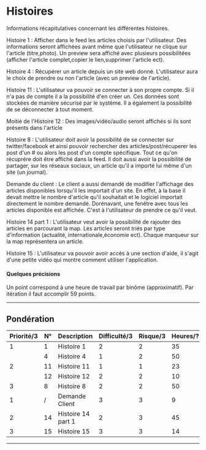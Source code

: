 # Histoires
Informations récapitulatives concernant les différentes histoires.

Histoire 1 : Afficher dans le feed les articles choisis par l'utilisateur. Des informations seront
affichées avant même que l'utilisateur ne clique sur l'article (titre,photo). Un preview sera affiché 
avec plusieurs possibilitées (afficher l'article complet,copier le lien,supprimer l'article ect).

Histoire 4 : Récupérer un article depuis un site web donné. L'utilisateur aura le choix de prendre
ou non l'article (avec un preview de l'article).

Histoire 11 : L'utilisateur va pouvoir se connecter à son propre compte. Si il n'a pas de compte
il a la possibilité d'en créer un. Ces données sont stockées de manière sécurisé par le système.
Il a également la possibilité de se déconnecter à tout moment.

Moitié de l'Histoire 12 : Des images/vidéo/audio seront affichés si ils sont présents dans l'article

Histoire 8 : L'utilisateur doit avoir la possibilité de se connecter sur twitter/facebook et ainsi pouvoir rechercher
des articles/post/récuperer les post d'un # ou alors les post d'un compte spécifique. Tout ce qu'on récuprére doit être 
affiché dans la feed. Il doit aussi avoir la possibilité de partager, sur les réseaux sociaux, un article qu'il a 
importé lui même d'un site (un journal).

Demande du client : Le client a aussi demandé de modifier l'affichage des articles disponibles lorsqu'il les importait d'un 
site. En effet, à la base il devait mettre le nombre d'article qu'il souhaitait et le logiciel importait directement 
le nombre demandé. Dorénavant, une fenêtre avec tous les articles disponible est affichée. C'est à l'utilisateur de prendre
ce qu'il veut.  

Histoire 14 part 1 : L'utilisateur veut avoir la possibilité de rajouter des articles en parcourant la map. Les articles seront 
triés par type d'information (actualité, internationale,économie ect). Chaque marqueur sur la map représentera un article.

Histoire 15 : L'utilisateur va pouvoir avoir accés à une section d'aide, il s'agit d'une petite vidéo qui montre comment
utiliser l'application. 

#### Quelques précisions
Un point correspond à une heure de travail par binôme (approximatif).  Par itération il faut accomplir 59 points.

----------------------


## Pondération

| Priorité/3 | N° | Description | Difficulté/3 | Risque/3 | Heures/? | Points |
| ------ | ------ | ------ | ------ | ------ | ------ | ------ |
| 1 | 1  | Histoire 1 | 2 | 2 | 35 | 35 |
|   | 4  | Histoire 4 | 1 | 2 | 50 | 48 |
| 2 | 11 | Histoire 11 | 1 | 1 | 23 | 22 |
|   | 12 | Histoire 12| 2 | 2 | 10 |  9 |
| 3 | 8  | Histoire 8 | 2 | 2 | 50 | 47 |
| 1 | /  | Demande Client | 3 | 3 | 9 | 7
| 2 | 14 | Histoire 14 part 1 | 2 | 3 | 45 |
| 3 |15 | Histoire 15 | 3 | 3 | 14 | 
----------------------

